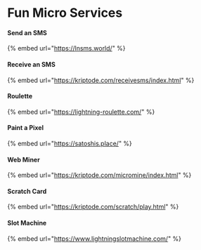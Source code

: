 # Fun Micro Services

#### Send an SMS

{% embed url="https://lnsms.world/" %}

#### Receive an SMS

{% embed url="https://kriptode.com/receivesms/index.html" %}

#### Roulette

{% embed url="https://lightning-roulette.com/" %}



#### Paint a Pixel

{% embed url="https://satoshis.place/" %}

#### Web Miner

{% embed url="https://kriptode.com/micromine/index.html" %}



#### Scratch Card

{% embed url="https://kriptode.com/scratch/play.html" %}



#### Slot Machine

{% embed url="https://www.lightningslotmachine.com/" %}



